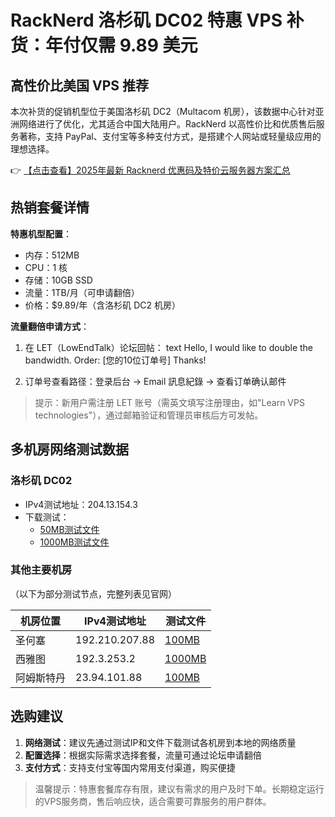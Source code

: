 # RackNerd 洛杉矶 DC02 特惠 VPS 补货：年付仅需 9.89 美元

## 高性价比美国 VPS 推荐

本次补货的促销机型位于美国洛杉矶 DC2（Multacom 机房），该数据中心针对亚洲网络进行了优化，尤其适合中国大陆用户。RackNerd 以高性价比和优质售后服务著称，支持 PayPal、支付宝等多种支付方式，是搭建个人网站或轻量级应用的理想选择。

👉 [【点击查看】2025年最新 Racknerd 优惠码及特价云服务器方案汇总](https://bit.ly/Rack_Nerd)

## 热销套餐详情

**特惠机型配置**：
- 内存：512MB
- CPU：1 核
- 存储：10GB SSD
- 流量：1TB/月（可申请翻倍）
- 价格：$9.89/年（含洛杉矶 DC2 机房）

**流量翻倍申请方式**：
1. 在 LET（LowEndTalk）论坛回帖：
text
Hello, I would like to double the bandwidth.
Order: [您的10位订单号]
Thanks!

2. 订单号查看路径：登录后台 → Email 訊息紀錄 → 查看订单确认邮件

> 提示：新用户需注册 LET 账号（需英文填写注册理由，如"Learn VPS technologies"），通过邮箱验证和管理员审核后方可发帖。

## 多机房网络测试数据

### 洛杉矶 DC02
- IPv4测试地址：204.13.154.3
- 下载测试：
  - [50MB测试文件](http://lg-lax02.racknerd.com/50MB.test)
  - [1000MB测试文件](http://lg-lax02.racknerd.com/1000MB.test)

### 其他主要机房
（以下为部分测试节点，完整列表见官网）

| 机房位置   | IPv4测试地址    | 测试文件                      |
|------------|-----------------|-------------------------------|
| 圣何塞     | 192.210.207.88  | [100MB](http://lg-sj.racknerd.com/100MB.test) |
| 西雅图     | 192.3.253.2     | [1000MB](http://lg-sea.racknerd.com/1000MB.test) |
| 阿姆斯特丹 | 23.94.101.88    | [100MB](http://lg-ams.racknerd.com/100MB.test) |

## 选购建议
1. **网络测试**：建议先通过测试IP和文件下载测试各机房到本地的网络质量
2. **配置选择**：根据实际需求选择套餐，流量可通过论坛申请翻倍
3. **支付方式**：支持支付宝等国内常用支付渠道，购买便捷

> 温馨提示：特惠套餐库存有限，建议有需求的用户及时下单。长期稳定运行的VPS服务商，售后响应快，适合需要可靠服务的用户群体。
